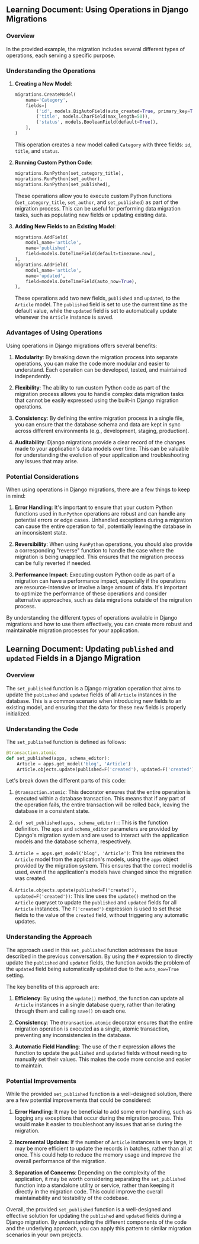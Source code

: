 ## Learning Document: Using Operations in Django Migrations

### Overview

In the provided example, the migration includes several different types of operations, each serving a specific purpose.

### Understanding the Operations

1. **Creating a New Model**:
   ```python
   migrations.CreateModel(
       name='Category',
       fields=[
           ('id', models.BigAutoField(auto_created=True, primary_key=True, serialize=False, verbose_name='ID')),
           ('title', models.CharField(max_length=50)),
           ('status', models.BooleanField(default=True)),
       ],
   )
   ```
   This operation creates a new model called `Category` with three fields: `id`, `title`, and `status`.

2. **Running Custom Python Code**:
   ```python
   migrations.RunPython(set_category_title),
   migrations.RunPython(set_author),
   migrations.RunPython(set_published),
   ```
   These operations allow you to execute custom Python functions (`set_category_title`, `set_author`, and `set_published`) as part of the migration process. This can be useful for performing data migration tasks, such as populating new fields or updating existing data.

3. **Adding New Fields to an Existing Model**:
   ```python
   migrations.AddField(
       model_name='article',
       name='published',
       field=models.DateTimeField(default=timezone.now),
   ),
   migrations.AddField(
       model_name='article',
       name='updated',
       field=models.DateTimeField(auto_now=True),
   ),
   ```
   These operations add two new fields, `published` and `updated`, to the `Article` model. The `published` field is set to use the current time as the default value, while the `updated` field is set to automatically update whenever the `Article` instance is saved.

### Advantages of Using Operations
Using operations in Django migrations offers several benefits:

1. **Modularity**: By breaking down the migration process into separate operations, you can make the code more modular and easier to understand. Each operation can be developed, tested, and maintained independently.

2. **Flexibility**: The ability to run custom Python code as part of the migration process allows you to handle complex data migration tasks that cannot be easily expressed using the built-in Django migration operations.

3. **Consistency**: By defining the entire migration process in a single file, you can ensure that the database schema and data are kept in sync across different environments (e.g., development, staging, production).

4. **Auditability**: Django migrations provide a clear record of the changes made to your application's data models over time. This can be valuable for understanding the evolution of your application and troubleshooting any issues that may arise.

### Potential Considerations
When using operations in Django migrations, there are a few things to keep in mind:

1. **Error Handling**: It's important to ensure that your custom Python functions used in `RunPython` operations are robust and can handle any potential errors or edge cases. Unhandled exceptions during a migration can cause the entire operation to fail, potentially leaving the database in an inconsistent state.

2. **Reversibility**: When using `RunPython` operations, you should also provide a corresponding "reverse" function to handle the case where the migration is being unapplied. This ensures that the migration process can be fully reverted if needed.

3. **Performance Impact**: Executing custom Python code as part of a migration can have a performance impact, especially if the operations are resource-intensive or involve a large amount of data. It's important to optimize the performance of these operations and consider alternative approaches, such as data migrations outside of the migration process.

By understanding the different types of operations available in Django migrations and how to use them effectively, you can create more robust and maintainable migration processes for your application.


## Learning Document: Updating `published` and `updated` Fields in a Django Migration

### Overview
The `set_published` function is a Django migration operation that aims to update the `published` and `updated` fields of all `Article` instances in the database. This is a common scenario when introducing new fields to an existing model, and ensuring that the data for these new fields is properly initialized.

### Understanding the Code
The `set_published` function is defined as follows:

```python
@transaction.atomic
def set_published(apps, schema_editor):
    Article = apps.get_model('blog', 'Article')
    Article.objects.update(published=F('created'), updated=F('created'))
```

Let's break down the different parts of this code:

1. `@transaction.atomic`: This decorator ensures that the entire operation is executed within a database transaction. This means that if any part of the operation fails, the entire transaction will be rolled back, leaving the database in a consistent state.

2. `def set_published(apps, schema_editor):`: This is the function definition. The `apps` and `schema_editor` parameters are provided by Django's migration system and are used to interact with the application models and the database schema, respectively.

3. `Article = apps.get_model('blog', 'Article')`: This line retrieves the `Article` model from the application's models, using the `apps` object provided by the migration system. This ensures that the correct model is used, even if the application's models have changed since the migration was created.

4. `Article.objects.update(published=F('created'), updated=F('created'))`: This line uses the `update()` method on the `Article` queryset to update the `published` and `updated` fields for all `Article` instances. The `F('created')` expression is used to set these fields to the value of the `created` field, without triggering any automatic updates.

### Understanding the Approach
The approach used in this `set_published` function addresses the issue described in the previous conversation. By using the `F` expression to directly update the `published` and `updated` fields, the function avoids the problem of the `updated` field being automatically updated due to the `auto_now=True` setting.

The key benefits of this approach are:

1. **Efficiency**: By using the `update()` method, the function can update all `Article` instances in a single database query, rather than iterating through them and calling `save()` on each one.

2. **Consistency**: The `@transaction.atomic` decorator ensures that the entire migration operation is executed as a single, atomic transaction, preventing any inconsistencies in the database.

3. **Automatic Field Handling**: The use of the `F` expression allows the function to update the `published` and `updated` fields without needing to manually set their values. This makes the code more concise and easier to maintain.

### Potential Improvements
While the provided `set_published` function is a well-designed solution, there are a few potential improvements that could be considered:

1. **Error Handling**: It may be beneficial to add some error handling, such as logging any exceptions that occur during the migration process. This would make it easier to troubleshoot any issues that arise during the migration.

2. **Incremental Updates**: If the number of `Article` instances is very large, it may be more efficient to update the records in batches, rather than all at once. This could help to reduce the memory usage and improve the overall performance of the migration.

3. **Separation of Concerns**: Depending on the complexity of the application, it may be worth considering separating the `set_published` function into a standalone utility or service, rather than keeping it directly in the migration code. This could improve the overall maintainability and testability of the codebase.

Overall, the provided `set_published` function is a well-designed and effective solution for updating the `published` and `updated` fields during a Django migration. By understanding the different components of the code and the underlying approach, you can apply this pattern to similar migration scenarios in your own projects.
